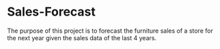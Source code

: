 # Sales-Forecast
The purpose of this project is to forecast the furniture sales of a store for the next year given the sales data of the last 4 years.
